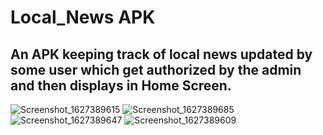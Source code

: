# Local_News APK
## An APK keeping track of local news updated by some user which get authorized by the admin and then displays in Home Screen. 
![Screenshot_1627389615](https://user-images.githubusercontent.com/73102152/130041309-1e686741-29c0-4d0f-b36b-8ec4482f659b.png)
![Screenshot_1627389685](https://user-images.githubusercontent.com/73102152/130041382-8dbd0493-2f3b-42d7-a38a-8dbd2164cb26.png)
![Screenshot_1627389647](https://user-images.githubusercontent.com/73102152/130041448-fceccc14-d74c-42c9-b8b8-ad5d4b5ab2c2.png)
![Screenshot_1627389609](https://user-images.githubusercontent.com/73102152/130041082-c37812a4-ee6b-4000-9d66-e6782bb305a9.png)
